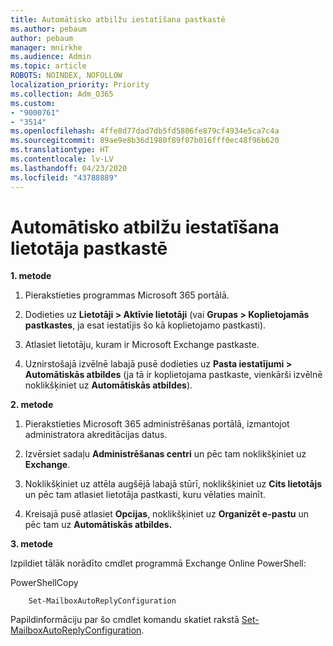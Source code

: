 ```yaml
---
title: Automātisko atbilžu iestatīšana pastkastē
ms.author: pebaum
author: pebaum
manager: mnirkhe
ms.audience: Admin
ms.topic: article
ROBOTS: NOINDEX, NOFOLLOW
localization_priority: Priority
ms.collection: Adm_O365
ms.custom:
- "9000761"
- "3514"
ms.openlocfilehash: 4ffe8d77dad7db5fd5806fe879cf4934e5ca7c4a
ms.sourcegitcommit: 89ae9e8b36d1980f89f07b016fff0ec48f96b620
ms.translationtype: HT
ms.contentlocale: lv-LV
ms.lasthandoff: 04/23/2020
ms.locfileid: "43788889"
---
```

# <a name="set-auto-replies-for-a-users-mailbox"></a>Automātisko atbilžu iestatīšana lietotāja pastkastē

**1. metode**

1. Pierakstieties programmas Microsoft 365 portālā.

2. Dodieties uz **Lietotāji > Aktīvie lietotāji** (vai **Grupas > Koplietojamās pastkastes**, ja esat iestatījis šo kā koplietojamo pastkasti).

3. Atlasiet lietotāju, kuram ir Microsoft Exchange pastkaste.

4. Uznirstošajā izvēlnē labajā pusē dodieties uz **Pasta iestatījumi > Automātiskās atbildes** (ja tā ir koplietojama pastkaste, vienkārši izvēlnē noklikšķiniet uz **Automātiskās atbildes**).

**2. metode**

1. Pierakstieties Microsoft 365 administrēšanas portālā, izmantojot administratora akreditācijas datus.

2. Izvērsiet sadaļu **Administrēšanas centri** un pēc tam noklikšķiniet uz **Exchange**.

3. Noklikšķiniet uz attēla augšējā labajā stūrī, noklikšķiniet uz **Cits lietotājs** un pēc tam atlasiet lietotāja pastkasti, kuru vēlaties mainīt.

4. Kreisajā pusē atlasiet **Opcijas**, noklikšķiniet uz **Organizēt e-pastu** un pēc tam uz **Automātiskās atbildes.**

**3. metode**

Izpildiet tālāk norādīto cmdlet programmā Exchange Online PowerShell:

PowerShellCopy

```
    Set-MailboxAutoReplyConfiguration
```

Papildinformāciju par šo cmdlet komandu skatiet rakstā [Set-MailboxAutoReplyConfiguration](https://docs.microsoft.com/powershell/module/exchange/mailboxes/set-mailboxautoreplyconfiguration).
